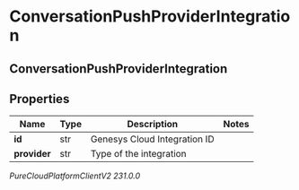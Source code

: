 # ConversationPushProviderIntegration

## ConversationPushProviderIntegration

## Properties

|Name | Type | Description | Notes|
|------------ | ------------- | ------------- | -------------|
| **id** | str | Genesys Cloud Integration ID | |
| **provider** | str | Type of the integration | |



_PureCloudPlatformClientV2 231.0.0_
